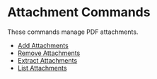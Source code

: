 # Attachment Commands

These commands manage PDF attachments.

- [Add Attachments](attach_add.html)
- [Remove Attachments](attach_remove.html)
- [Extract Attachments](attach_extract.html)
- [List Attachments](attach_list.html)

